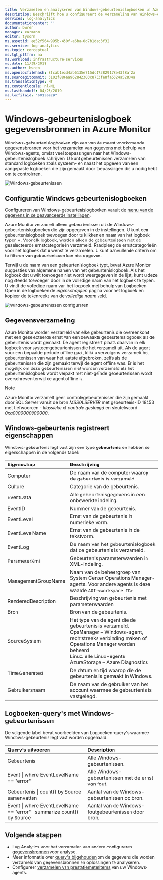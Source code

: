 ```yaml
---
title: Verzamelen en analyseren van Windows-gebeurtenislogboeken in Azure Monitor | Microsoft Docs
description: Beschrijft hoe u configureert de verzameling van Windows-gebeurtenislogboeken door Azure Monitor en details van de records die zij maken.
services: log-analytics
documentationcenter: ''
author: bwren
manager: carmonm
editor: tysonn
ms.assetid: ee52f564-995b-450f-a6ba-0d7b1dac3f32
ms.service: log-analytics
ms.topic: conceptual
ms.tgt_pltfrm: na
ms.workload: infrastructure-services
ms.date: 11/28/2018
ms.author: bwren
ms.openlocfilehash: 8fcab1ead4ab6135e715dc173829178e43f8af2a
ms.sourcegitcommit: 3102f886aa962842303c8753fe8fa5324a52834a
ms.translationtype: MT
ms.contentlocale: nl-NL
ms.lasthandoff: 04/23/2019
ms.locfileid: "60236929"
---
```

# <a name="windows-event-log-data-sources-in-azure-monitor"></a>Windows-gebeurtenislogboek gegevensbronnen in Azure Monitor
Windows-gebeurtenislogboeken zijn een van de meest voorkomende [gegevensbronnen](agent-data-sources.md) voor het verzamelen van gegevens met behulp van Windows-agents, omdat veel toepassingen naar het Windows-gebeurtenislogboek schrijven.  U kunt gebeurtenissen verzamelen van standard logboeken zoals systeem- en naast het opgeven van een aangepaste logboeken die zijn gemaakt door toepassingen die u nodig hebt om te controleren.

![Windows-gebeurtenissen](media/data-sources-windows-events/overview.png)     

## <a name="configuring-windows-event-logs"></a>Configuratie Windows gebeurtenislogboeken
Configureren van Windows-gebeurtenislogboeken vanuit de [menu van de gegevens in de geavanceerde instellingen](agent-data-sources.md#configuring-data-sources).

Azure Monitor verzamelt alleen gebeurtenissen uit de Windows-gebeurtenislogboeken die zijn opgegeven in de instellingen.  U kunt een gebeurtenislogboek toevoegen door te klikken en naam van het logboek typen **+**.  Voor elk logboek, worden alleen de gebeurtenissen met de geselecteerde ernstcategorieën verzameld.  Raadpleeg de ernstcategorieën voor het logboek dat u wenst te verzamelen.  U kunt aanvullende criteria om te filteren van gebeurtenissen kan niet opgeven.

Terwijl u de naam van een gebeurtenislogboek typt, bevat Azure Monitor suggesties van algemene namen van het gebeurtenislogboek. Als het logboek dat u wilt toevoegen niet wordt weergegeven in de lijst, kunt u deze nog steeds toevoegen door in de volledige naam van het logboek te typen. U vindt de volledige naam van het logboek met behulp van Logboeken. Open in de logboeken de *eigenschappen* pagina voor het logboek en kopieer de tekenreeks van de *volledige naam* veld.

![Windows-gebeurtenissen configureren](media/data-sources-windows-events/configure.png)

## <a name="data-collection"></a>Gegevensverzameling
Azure Monitor worden verzameld van elke gebeurtenis die overeenkomt met een geselecteerde ernst van een bewaakte gebeurtenislogboek als de gebeurtenis wordt gemaakt.  De agent registreert plaats daarvan in elk logboek voor systeemgebeurtenissen die het verzamelt uit.  Als de agent voor een bepaalde periode offline gaat, klikt u vervolgens verzamelt het gebeurtenissen van waar het laatste afgebroken, zelfs als de gebeurtenissen die zijn gemaakt terwijl de agent offline was.  Er is het mogelijk om deze gebeurtenissen niet worden verzameld als het gebeurtenislogboek wordt verpakt met niet-geïnde gebeurtenissen wordt overschreven terwijl de agent offline is.

>[!NOTE]
>Azure Monitor verzamelt geen controlegebeurtenissen die zijn gemaakt door SQL Server vanuit de bron *MSSQLSERVER* met gebeurtenis-ID 18453 met trefwoorden - *klassieke* of *controle geslaagd* en sleutelwoord *0xa0000000000000*.
>

## <a name="windows-event-records-properties"></a>Windows-gebeurtenis registreert eigenschappen
Windows-gebeurtenis legt vast zijn een type **gebeurtenis** en hebben de eigenschappen in de volgende tabel:

| Eigenschap | Beschrijving |
|:--- |:--- |
| Computer |De naam van de computer waarop de gebeurtenis is verzameld. |
| Culture |Categorie van de gebeurtenis. |
| EventData |Alle gebeurtenisgegevens in een onbewerkte indeling. |
| EventID |Nummer van de gebeurtenis. |
| EventLevel |Ernst van de gebeurtenis in numerieke vorm. |
| EventLevelName |Ernst van de gebeurtenis in de tekstvorm. |
| EventLog |De naam van het gebeurtenislogboek dat de gebeurtenis is verzameld. |
| ParameterXml |Gebeurtenis parameterwaarden in XML-indeling. |
| ManagementGroupName |Naam van de beheergroep van System Center Operations Manager-agents.  Voor andere agents is deze waarde `AOI-<workspace ID>` |
| RenderedDescription |Beschrijving van gebeurtenis met parameterwaarden |
| Bron |Bron van de gebeurtenis. |
| SourceSystem |Het type van de agent die de gebeurtenis is verzameld. <br> OpsManager – Windows-agent, rechtstreeks verbinding maken of Operations Manager worden beheerd <br> Linux: alle Linux-agents  <br> AzureStorage – Azure Diagnostics |
| TimeGenerated |De datum en tijd waarop die de gebeurtenis is gemaakt in Windows. |
| Gebruikersnaam |De naam van de gebruiker van het account waarmee de gebeurtenis is vastgelegd. |

## <a name="log-queries-with-windows-events"></a>Logboeken-query's met Windows-gebeurtenissen
De volgende tabel bevat voorbeelden van Logboeken-query's waarmee Windows-gebeurtenis legt vast worden opgehaald.

| Query’s uitvoeren | Description |
|:---|:---|
| Gebeurtenis |Alle Windows-gebeurtenissen. |
| Event &#124; where EventLevelName == "error" |Alle Windows-gebeurtenissen met de ernst van fout. |
| Gebeurtenis &#124; count() by Source samenvatten |Aantal van de Windows-gebeurtenissen op bron. |
| Event &#124; where EventLevelName == "error" &#124; summarize count() by Source |Aantal van de Windows-foutgebeurtenissen door bron. |


## <a name="next-steps"></a>Volgende stappen
* Log Analytics voor het verzamelen van andere configureren [gegevensbronnen](agent-data-sources.md) voor analyse.
* Meer informatie over [query's bijgehouden](../log-query/log-query-overview.md) om de gegevens die worden verzameld van gegevensbronnen en oplossingen te analyseren.  
* Configureer [verzamelen van prestatiemeteritems](data-sources-performance-counters.md) van uw Windows-agents.